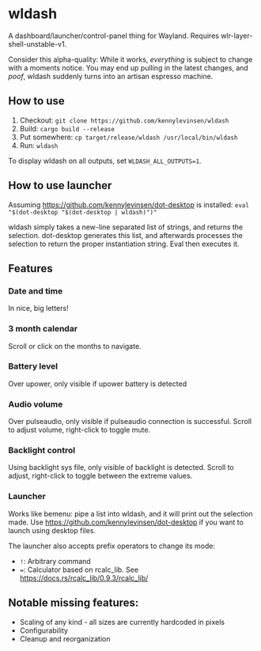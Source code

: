 # wldash

A dashboard/launcher/control-panel thing for Wayland. Requires wlr-layer-shell-unstable-v1.

Consider this alpha-quality: While it works, *everything* is subject to change with a moments notice. You may end up pulling in the latest changes, and *poof*, wldash suddenly turns into an artisan espresso machine.

## How to use

1. Checkout: `git clone https://github.com/kennylevinsen/wldash`
2. Build: `cargo build --release`
3. Put somewhere: `cp target/release/wldash /usr/local/bin/wldash`
4. Run: `wldash`

To display wldash on all outputs, set `WLDASH_ALL_OUTPUTS=1`.

## How to use launcher

Assuming https://github.com/kennylevinsen/dot-desktop is installed: `eval "$(dot-desktop "$(dot-desktop | wldash)")"`

wldash simply takes a new-line separated list of strings, and returns the selection. dot-desktop generates this list, and afterwards processes the selection to return the proper instantiation string. Eval then executes it.

## Features

### Date and time

In nice, big letters!

### 3 month calendar

Scroll or click on the months to navigate.

### Battery level

Over upower, only visible if upower battery is detected

### Audio volume

Over pulseaudio, only visible if pulseaudio connection is successful. Scroll to adjust volume, right-click to toggle mute.

### Backlight control

Using backlight sys file, only visible of backlight is detected. Scroll to adjust, right-click to toggle between the extreme values.

### Launcher

Works like bemenu: pipe a list into wldash, and it will print out the selection made. Use https://github.com/kennylevinsen/dot-desktop if you want to launch using desktop files.

The launcher also accepts prefix operators to change its mode:
- `!`: Arbitrary command
- `=`: Calculator based on rcalc_lib. See https://docs.rs/rcalc_lib/0.9.3/rcalc_lib/

## Notable missing features:

- Scaling of any kind - all sizes are currently hardcoded in pixels
- Configurability
- Cleanup and reorganization
